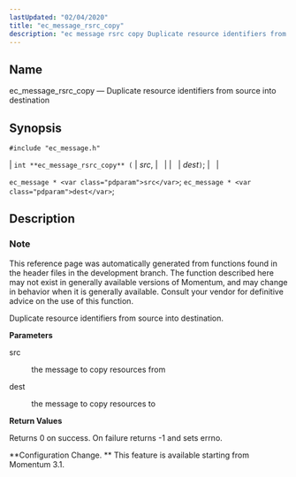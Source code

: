 ```yaml
---
lastUpdated: "02/04/2020"
title: "ec_message_rsrc_copy"
description: "ec message rsrc copy Duplicate resource identifiers from source into destination int ec message rsrc copy src dest ec message src ec message dest This reference page was automatically generated from functions found in the header files in the development branch The function described here may not exist in generally..."
---
```


<a name="apis.ec_message_rsrc_copy"></a> 
## Name

ec_message_rsrc_copy — Duplicate resource identifiers from source into destination

## Synopsis

`#include "ec_message.h"`

| `int **ec_message_rsrc_copy** (` | <var class="pdparam">src</var>, |   |
|   | <var class="pdparam">dest</var>`)`; |   |

`ec_message * <var class="pdparam">src</var>`;
`ec_message * <var class="pdparam">dest</var>`;<a name="idp56768816"></a> 
## Description

### Note

This reference page was automatically generated from functions found in the header files in the development branch. The function described here may not exist in generally available versions of Momentum, and may change in behavior when it is generally available. Consult your vendor for definitive advice on the use of this function.

Duplicate resource identifiers from source into destination.

**<a name="idp56771712"></a> Parameters**

<dl class="variablelist">

<dt>src</dt>

<dd>

the message to copy resources from

</dd>

<dt>dest</dt>

<dd>

the message to copy resources to

</dd>

</dl>

**<a name="idp56776304"></a> Return Values**

Returns 0 on success. On failure returns -1 and sets errno.

**Configuration Change. ** This feature is available starting from Momentum 3.1.
